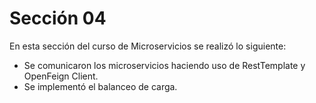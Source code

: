 # Sección 04
En esta sección del curso de Microservicios se realizó lo siguiente:

- Se comunicaron los microservicios haciendo uso de RestTemplate y OpenFeign Client.
- Se implementó el balanceo de carga.
